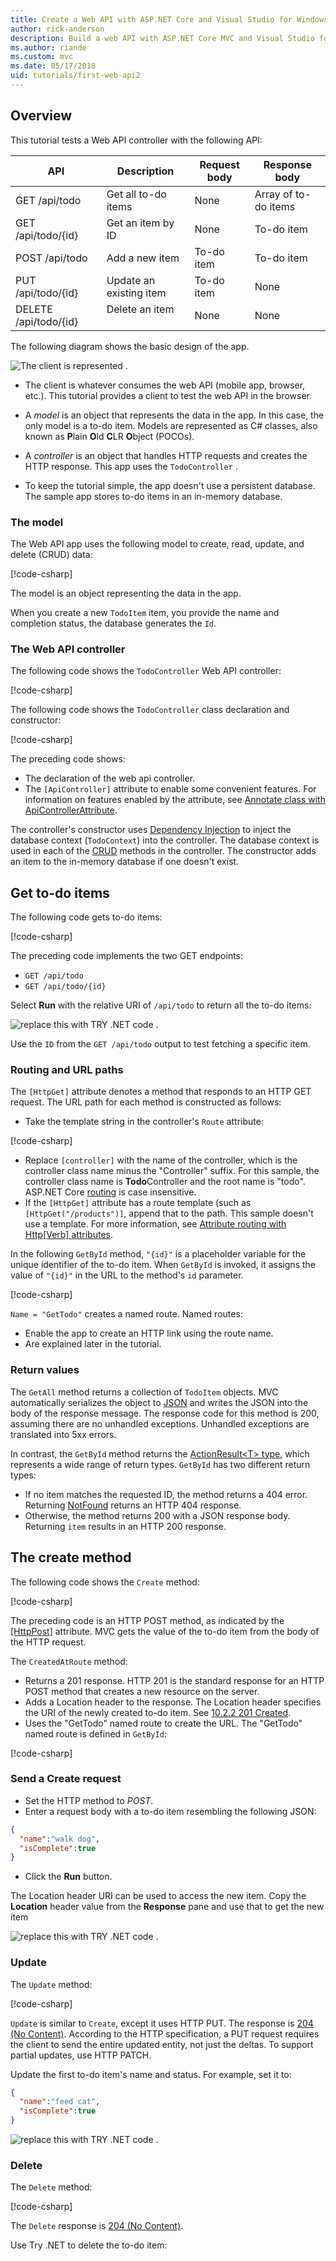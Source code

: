 ```yaml
---
title: Create a Web API with ASP.NET Core and Visual Studio for Windows
author: rick-anderson
description: Build a web API with ASP.NET Core MVC and Visual Studio for Windows
ms.author: riande
ms.custom: mvc
ms.date: 05/17/2018
uid: tutorials/first-web-api2
---
```


<!--
WHen Azure table storage is used, generate a new GUID for the PK. This tutorial previously used ConcurrentDictionary<Guid.NewGuid().ToString();, TodoItem>(); 

I switched to EF in-memory so I could get int's as PK. It's much easier to enter 1 than a GUID when reading/updating/deleting an item.  For Try .NET, they'll have to copy/paste the GUID PK.
-->

## Overview

This tutorial tests a Web API controller with the following API:

|API | Description | Request body | Response body |
|--- | ---- | ---- | ---- |
|GET /api/todo | Get all to-do items | None | Array of to-do items|
|GET /api/todo/{id} | Get an item by ID | None | To-do item|
|POST /api/todo | Add a new item | To-do item | To-do item |
|PUT /api/todo/{id} | Update an existing item &nbsp; | To-do item | None |
|DELETE /api/todo/{id} &nbsp; &nbsp; | Delete an item &nbsp; &nbsp; | None | None|

The following diagram shows the basic design of the app.

![The client is represented .](first-web-api/_static/architecture.png)

* The client is whatever consumes the web API (mobile app, browser, etc.). This tutorial provides a client to test the web API in the browser.

* A *model* is an object that represents the data in the app. In this case, the only model is a to-do item. Models are represented as C# classes, also known as **P**lain **O**ld **C**LR **O**bject (POCOs).

* A *controller* is an object that handles HTTP requests and creates the HTTP response. This app uses the `TodoController` .

* To keep the tutorial simple, the app doesn't use a persistent database. The sample app stores to-do items in an in-memory database.

### The model

The Web API app uses the following model to create, read, update, and delete (CRUD) data:

[!code-csharp[](first-web-api/samples/2.0/TodoApi/Models/TodoItem.cs)]

The model is an object representing the data in the app. 

When you create a new `TodoItem` item, you provide the name and completion status, the database generates the `Id`.

### The Web API controller

The following code shows the `TodoController` Web API controller:

[!code-csharp[](first-web-api2/samples/2.1/TodoApi/Controllers/TodoController.cs?name=TodoController2)]

The following code shows the `TodoController` class declaration and constructor:

[!code-csharp[](first-web-api2/samples/2.1/TodoApi/Controllers/TodoController.cs?name=TodoController)]

The preceding code shows:

* The declaration of the web api controller.
* The `[ApiController]` attribute to enable some convenient features. For information on features enabled by the attribute, see [Annotate class with ApiControllerAttribute](xref:web-api/index#annotate-class-with-apicontrollerattribute).

The controller's constructor uses [Dependency Injection](xref:fundamentals/dependency-injection) to inject the database context (`TodoContext`) into the controller. The database context is used in each of the [CRUD](https://wikipedia.org/wiki/Create,_read,_update_and_delete) methods in the controller. The constructor adds an item to the in-memory database if one doesn't exist.

## Get to-do items

The following code gets to-do items:

[!code-csharp[](first-web-api/samples/2.1/TodoApi/Controllers/TodoController.cs?name=snippet_GetAll)]

The preceding code implements the two GET endpoints:

* `GET /api/todo`
* `GET /api/todo/{id}`

Select **Run** with the relative URI of `/api/todo` to return all the to-do items:

![replace this with TRY .NET code .](first-web-api2/_static/run1.png)

Use the `ID` from the `GET /api/todo` output to test fetching a specific item.

### Routing and URL paths

The `[HttpGet]` attribute denotes a method that responds to an HTTP GET request. The URL path for each method is constructed as follows:

* Take the template string in the controller's `Route` attribute:

[!code-csharp[](first-web-api/samples/2.1/TodoApi/Controllers/TodoController.cs?name=TodoController&highlight=3)]

* Replace `[controller]` with the name of the controller, which is the controller class name minus the "Controller" suffix. For this sample, the controller class name is **Todo**Controller and the root name is "todo". ASP.NET Core [routing](xref:mvc/controllers/routing) is case insensitive.
* If the `[HttpGet]` attribute has a route template (such as `[HttpGet("/products")]`, append that to the path. This sample doesn't use a template. For more information, see [Attribute routing with Http[Verb] attributes](xref:mvc/controllers/routing#attribute-routing-with-httpverb-attributes).

In the following `GetById` method, `"{id}"` is a placeholder variable for the unique identifier of the to-do item. When `GetById` is invoked, it assigns the value of `"{id}"` in the URL to the method's `id` parameter.

[!code-csharp[](first-web-api/samples/2.1/TodoApi/Controllers/TodoController.cs?name=snippet_GetByID&highlight=1-2)]

`Name = "GetTodo"` creates a named route. Named routes:

* Enable the app to create an HTTP link using the route name.
* Are explained later in the tutorial.

### Return values

The `GetAll` method returns a collection of `TodoItem` objects. MVC automatically serializes the object to [JSON](https://www.json.org/) and writes the JSON into the body of the response message. The response code for this method is 200, assuming there are no unhandled exceptions. Unhandled exceptions are translated into 5xx errors.

In contrast, the `GetById` method returns the [ActionResult\<T> type](xref:web-api/action-return-types#actionresultt-type), which represents a wide range of return types. `GetById` has two different return types:

* If no item matches the requested ID, the method returns a 404 error. Returning [NotFound](/dotnet/api/microsoft.aspnetcore.mvc.controllerbase.notfound) returns an HTTP 404 response.
* Otherwise, the method returns 200 with a JSON response body. Returning `item` results in an HTTP 200 response.

## The create method

The following code shows the `Create` method:

[!code-csharp[](first-web-api/samples/2.1/TodoApi/Controllers/TodoController.cs?name=snippet_Create)]

The preceding code is an HTTP POST method, as indicated by the [[HttpPost]](/dotnet/api/microsoft.aspnetcore.mvc.httppostattribute) attribute. MVC gets the value of the to-do item from the body of the HTTP request.

The `CreatedAtRoute` method:

* Returns a 201 response. HTTP 201 is the standard response for an HTTP POST method that creates a new resource on the server.
* Adds a Location header to the response. The Location header specifies the URI of the newly created to-do item. See [10.2.2 201 Created](https://www.w3.org/Protocols/rfc2616/rfc2616-sec10.html).
* Uses the "GetTodo" named route to create the URL. The "GetTodo" named route is defined in `GetById`:

[!code-csharp[](first-web-api/samples/2.1/TodoApi/Controllers/TodoController.cs?name=snippet_GetByID&highlight=1-2)]

### Send a Create request

* Set the HTTP method to *POST*.
* Enter a request body with a to-do item resembling the following JSON:

```json
{
  "name":"walk dog",
  "isComplete":true
}
```

* Click the **Run** button.

The Location header URI can be used to access the new item. Copy the **Location** header value from the  **Response** pane and use that to get the new item

![replace this with TRY .NET code .](first-web-api2/_static/run2.png)

### Update

The `Update` method:

[!code-csharp[](first-web-api/samples/2.1/TodoApi/Controllers/TodoController.cs?name=snippet_Update)]

`Update` is similar to `Create`, except it uses HTTP PUT. The response is [204 (No Content)](https://www.w3.org/Protocols/rfc2616/rfc2616-sec9.html). According to the HTTP specification, a PUT request requires the client to send the entire updated entity, not just the deltas. To support partial updates, use HTTP PATCH.

Update the first to-do item's name and status. For example, set it to:

```json
{
  "name":"feed cat",
  "isComplete":true
}
```

![replace this with TRY .NET code .](first-web-api2/_static/run3.png)

### Delete

The  `Delete` method:

[!code-csharp[](first-web-api/samples/2.0/TodoApi/Controllers/TodoController.cs?name=snippet_Delete)]

The `Delete` response is [204 (No Content)](https://www.w3.org/Protocols/rfc2616/rfc2616-sec9.html).

Use Try .NET to delete the to-do item:

